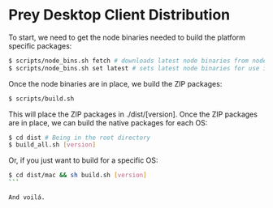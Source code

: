 Prey Desktop Client Distribution
================================

To start, we need to get the node binaries needed to build the platform specific packages:

````bash
$ scripts/node_bins.sh fetch # downloads latest node binaries from nodejs.org
$ scripts/node_bins.sh set latest # sets latest node binaries for use in ./bin/node
````

Once the node binaries are in place, we build the ZIP packages: 

````bash
$ scripts/build.sh
````

This will place the ZIP packages in ./dist/[version]. Once the ZIP packages are in place, 
we can build the native packages for each OS:

````bash
$ cd dist # Being in the root directory
$ build_all.sh [version]
````

Or, if you just want to build for a specific OS:

````bash
$ cd dist/mac && sh build.sh [version]
```

And voilá.
